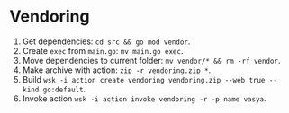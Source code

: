 # Vendoring

1. Get dependencies: `cd src && go mod vendor`.
2. Create `exec` from `main.go`: `mv main.go exec`.
3. Move dependencies to current folder: `mv vendor/* && rm -rf vendor`.
4. Make archive with action: `zip -r vendoring.zip *`.
5. Build `wsk -i action create vendoring vendoring.zip --web true --kind go:default`.
6. Invoke action `wsk -i action invoke vendoring -r -p name vasya`.
